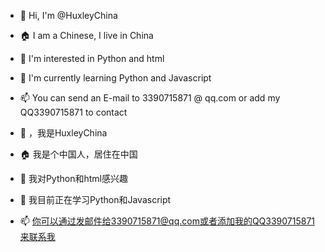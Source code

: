 - 👋  Hi, I'm @HuxleyChina
- 🏠  I am a Chinese, I live in China
- 👀  I'm interested in Python and html
- 🌱  I'm currently learning Python and Javascript
- 📫  You can send an E-mail to 3390715871 @ qq.com or add my QQ3390715871 to contact


- 👋  ，我是HuxleyChina
- 🏠  我是个中国人，居住在中国
- 👀  我对Python和html感兴趣
- 🌱  我目前正在学习Python和Javascript
- 📫  你可以通过发邮件给3390715871@qq.com或者添加我的QQ3390715871来联系我


<!---
HuxleyChina/HuxleyChina is a ✨ special ✨ repository because its `README.md` (this file) appears on your GitHub profile.
You can click the Preview link to take a look at your changes.
--->

